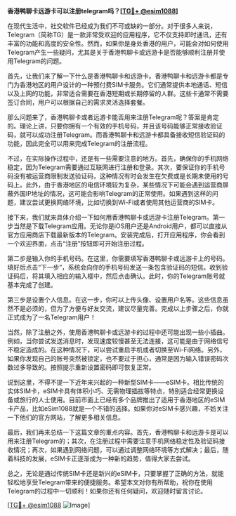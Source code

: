 **香港鸭聊卡远游卡可以注册telegram吗？[[TG💪+ @esim1088](https://t.me/s/esim1088)]**

在现代生活中，社交软件已经成为我们不可或缺的一部分。对于很多人来说，Telegram（简称TG）是一款非常受欢迎的应用程序，它不仅支持即时通讯，还有丰富的功能和高度的安全性。然而，如果你是身处香港的用户，可能会对如何使用Telegram产生一些疑问，尤其是关于香港鸭聊卡或远游卡是否能够顺利注册并使用Telegram的问题。

首先，让我们来了解一下什么是香港鸭聊卡和远游卡。香港鸭聊卡和远游卡都是专门为香港地区的用户设计的一种预付费SIM卡服务。它们通常提供本地通话、短信以及上网的功能，非常适合需要在香港短期或长期停留的人群。这些卡通常不需要签订合同，用户可以根据自己的需求灵活选择套餐。

那么问题来了，香港鸭聊卡或者远游卡能否用来注册Telegram呢？答案是肯定的。理论上讲，只要你拥有一个有效的手机号码，并且该号码能够正常接收验证码，就可以成功注册Telegram。而香港鸭聊卡和远游卡都具备接收短信验证码的功能，因此完全可以用来完成Telegram的注册流程。

不过，在实际操作过程中，还是有一些需要注意的地方。首先，确保你的手机网络稳定，因为Telegram需要通过互联网进行注册和登录。其次，要保证你的手机号码没有被运营商限制发送验证码，这种情况有时会发生在欠费或是长期未使用的号码上。此外，由于香港地区的电信环境较为复杂，某些情况下可能会遇到运营商屏蔽外国IP地址的情况，这可能会影响Telegram的正常使用。如果遇到这样的问题，建议尝试更换网络环境，比如切换到Wi-Fi或者使用其他运营商的SIM卡。

接下来，我们就来具体介绍一下如何用香港鸭聊卡或远游卡注册Telegram。第一步当然是下载Telegram应用。无论你是iOS用户还是Android用户，都可以直接从官方应用商店下载最新版本的Telegram。安装完成后，打开应用程序，你会看到一个欢迎界面，点击“注册”按钮即可开始注册过程。

第二步是输入你的手机号码。在这里，你需要填写香港鸭聊卡或远游卡上的号码。填好后点击“下一步”，系统会向你的手机号码发送一条包含验证码的短信。收到验证码后，将其填入相应的输入框中，然后点击确认。此时，你的Telegram账号就基本完成了创建。

第三步是设置个人信息。在这一步，你可以上传头像、设置用户名等。这些信息虽然不是必须的，但为了方便与好友交流，建议尽量完善。完成以上步骤之后，你就正式成为了一名Telegram用户！

当然，除了注册之外，使用香港鸭聊卡或远游卡的过程中还可能出现一些小插曲。例如，当你尝试发送消息时，发现速度较慢甚至无法连接，这可能是由于网络信号不稳定造成的。在这种情况下，可以尝试重启手机或者切换至Wi-Fi网络。另外，如果你发现自己的账号突然被锁定，也不要过于担心，通常是因为输入错误密码次数过多导致的。按照提示重新设置密码即可恢复正常。

说到这里，不得不提一下近年来兴起的一种新型SIM卡——eSIM卡。相比传统的实体SIM卡，eSIM卡具有体积小巧、无需物理插拔等特点，特别适合经常更换设备或旅行的人士使用。目前市面上已经有多个品牌推出了适用于香港地区的eSIM卡产品，比如eSim1088就是一个不错的选择。如果你对eSIM卡感兴趣，不妨关注一下他们的官方网站，了解更多相关信息。

最后，我们再来总结一下这篇文章的重点内容。首先，香港鸭聊卡和远游卡是可以用来注册Telegram的；其次，在注册过程中需要注意手机网络稳定性及验证码接收情况；再次，如果遇到网络问题，可以通过调整网络环境等方式解决；最后，随着科技的发展，eSIM卡正逐渐成为一种新的趋势，值得大家去尝试。

总之，无论是通过传统SIM卡还是新兴的eSIM卡，只要掌握了正确的方法，就能轻松地享受Telegram带来的便捷服务。希望本文对你有所帮助，祝你在使用Telegram的过程中一切顺利！如果你还有任何疑问，欢迎随时留言讨论。

[[TG💪+ @esim1088](https://t.me/s/esim1088) ![Image](https://i.postimg.cc/4NQfJmqS/Snipaste-2025-05-13-00-14-12.png)]